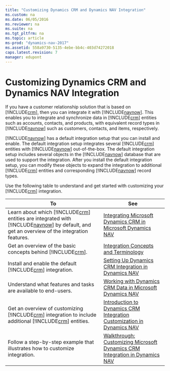 ```yaml
---
title: "Customizing Dynamics CRM and Dynamics NAV Integration"
ms.custom: na
ms.date: 06/05/2016
ms.reviewer: na
ms.suite: na
ms.tgt_pltfrm: na
ms.topic: article
ms-prod: "dynamics-nav-2017"
ms.assetid: 558a9730-5135-4ebe-bb4c-403d74272018
caps.latest.revision: 7
manager: edupont
---
```

# Customizing Dynamics CRM and Dynamics NAV Integration
If you have a customer relationship solution that is based on [!INCLUDE[crm](includes/crm_md.md)], then you can integrate it with [!INCLUDE[navnow](includes/navnow_md.md)]. This enables you to integrate and synchronize data in [!INCLUDE[crm](includes/crm_md.md)] entities such as accounts, contacts, and products, with equivalent record types in [!INCLUDE[navnow](includes/navnow_md.md)] such as customers, contacts, and items, respectively.  
  
 [!INCLUDE[navnow](includes/navnow_md.md)] has a default integration setup that you can install and enable. The default integration setup integrates several [!INCLUDE[crm](includes/crm_md.md)] entities with [!INCLUDE[navnow](includes/navnow_md.md)] out-of-the-box. The default integration setup includes several objects in the [!INCLUDE[navnow](includes/navnow_md.md)] database that are used to support the integration. After you install the default integration setup, you can modify these objects to expand the integration to additional [!INCLUDE[crm](includes/crm_md.md)] entities and corresponding [!INCLUDE[navnow](includes/navnow_md.md)] record types.  
  
 Use the following table to understand and get started with customizing your [!INCLUDE[crm](includes/crm_md.md)] integration.  
  
|**To**|**See**|  
|------------|-------------|  
|Learn about which [!INCLUDE[crm](includes/crm_md.md)] entities are integrated with [!INCLUDE[navnow](includes/navnow_md.md)] by default, and get an overview of the integration features.|[Integrating Microsoft Dynamics CRM in Microsoft Dynamics NAV](Integrating%20Microsoft%20Dynamics%20CRM%20in%20Microsoft%20Dynamics%20NAV.md)|  
|Get an overview of the basic concepts behind [!INCLUDE[crm](includes/crm_md.md)].|[Integration Concepts and Terminology](Integration%20Concepts%20and%20Terminology.md)|  
|Install and enable the default [!INCLUDE[crm](includes/crm_md.md)] integration.|[Setting Up Dynamics CRM Integration in Dynamics NAV](Setting%20Up%20Dynamics%20CRM%20Integration%20in%20Dynamics%20NAV.md)|  
|Understand what features and tasks are available to end-users.|[Working with Dynamics CRM Data in Microsoft Dynamics NAV](Working%20with%20Dynamics%20CRM%20Data%20in%20Microsoft%20Dynamics%20NAV.md)|  
|Get an overview of customizing [!INCLUDE[crm](includes/crm_md.md)] integration to include additional [!INCLUDE[crm](includes/crm_md.md)] entities.|[Introduction to Dynamics CRM Integration Customization in Dynamics NAV](Introduction-to-Dynamics-CRM-Integration-Customization-in-Dynamics-NAV.md)|  
|Follow a step-by-step example that illustrates how to customize integration.|[Walkthrough: Customizing Microsoft Dynamics CRM Integration in Dynamics NAV](Walkthrough:%20Customizing%20Microsoft%20Dynamics%20CRM%20Integration%20in%20Dynamics%20NAV.md)|